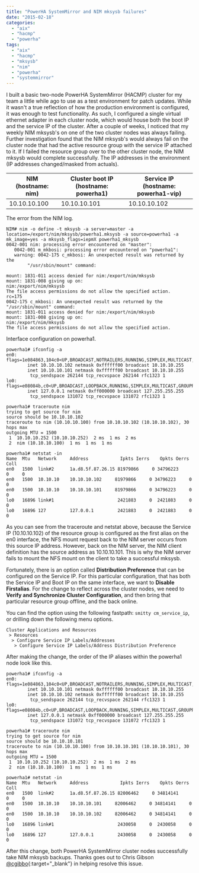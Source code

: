 ```yaml
---
title: "PowerHA SystemMirror and NIM mksysb failures"
date: "2015-02-18"
categories: 
  - "aix"
  - "hacmp"
  - "powerha"
tags: 
  - "aix"
  - "hacmp"
  - "mksysb"
  - "nim"
  - "powerha"
  - "systemmirror"
---
```


I built a basic two-node PowerHA SystemMirror (HACMP) cluster for my team a little while ago to use as a test environment for patch updates. While it wasn't a true reflection of how the production environment is configured, it was enough to test functionality. As such, I configured a single virtual ethernet adapter in each cluster node, which would house both the boot IP and the service IP of the cluster. After a couple of weeks, I noticed that my weekly NIM mksysb's on one of the two cluster nodes was always failing. Further investigation found that the NIM mksysb's would always fail on the cluster node that had the active resource group with the service IP attached to it. If I failed the resource group over to the other cluster node, the NIM mksysb would complete successfully. The IP addresses in the environment (IP addresses changed/masked from actuals).

| NIM (hostname: nim) | Cluster boot IP (hostname: powerha1) | Service IP (hostname: powerha1-vip) |
| ------------------- | ------------------------------------ | ----------------------------------- |
| 10.10.10.100        | 10.10.10.101                         | 10.10.10.102                        |

The error from the NIM log.

```terminal
NIM# nim -o define -t mksysb -a server=master -a location=/export/nim/mksysb/powerha1.mksysb -a source=powerha1 -a mk_image=yes -a mksysb_flags=iepmX powerha1_mksysb
0042-001 nim: processing error encountered on "master":
   0042-001 m_mkbosi: processing error encountered on "powerha1":
   warning: 0042-175 c_mkbosi: An unexpected result was returned by the
        "/usr/sbin/mount" command:
 
mount: 1831-011 access denied for nim:/export/nim/mksysb
mount: 1831-008 giving up on:
nim:/export/nim/mksysb
The file access permissions do not allow the specified action.
rc=175
0042-175 c_mkbosi: An unexpected result was returned by the "/usr/sbin/mount" command:
mount: 1831-011 access denied for nim:/export/nim/mksysb
mount: 1831-008 giving up on:
nim:/export/nim/mksysb
The file access permissions do not allow the specified action.
```

Interface configuration on powerha1.

```terminal
powerha1# ifconfig -a
en0: flags=1e084863,104c0<UP,BROADCAST,NOTRAILERS,RUNNING,SIMPLEX,MULTICAST,GROUPRT,64BIT,CHECKSUM_OFFLOAD(ACTIVE),LARGESEND,CHAIN>
        inet 10.10.10.102 netmask 0xffffff00 broadcast 10.10.10.255
        inet 10.10.10.101 netmask 0xffffff00 broadcast 10.10.10.255
         tcp_sendspace 262144 tcp_recvspace 262144 rfc1323 1
lo0: flags=e08084b,c0<UP,BROADCAST,LOOPBACK,RUNNING,SIMPLEX,MULTICAST,GROUPRT,64BIT,LARGESEND,CHAIN>
        inet 127.0.0.1 netmask 0xff000000 broadcast 127.255.255.255
         tcp_sendspace 131072 tcp_recvspace 131072 rfc1323 1

powerha1# traceroute nim
trying to get source for nim
source should be 10.10.10.102
traceroute to nim (10.10.10.100) from 10.10.10.102 (10.10.10.102), 30 hops max
outgoing MTU = 1500
 1  10.10.10.252 (10.10.10.252)  2 ms  1 ms  2 ms
 2  nim (10.10.10.100)  1 ms  1 ms  1 ms

powerha1# netstat -in
Name  Mtu   Network     Address            Ipkts Ierrs    Opkts Oerrs  Coll
en0   1500  link#2      1a.d8.5f.87.26.15 81979866     0 34796223     0     0
en0   1500  10.10.10    10.10.10.102     81979866     0 34796223     0     0
en0   1500  10.10.10    10.10.10.101     81979866     0 34796223     0     0
lo0   16896 link#1                        2421883     0  2421883     0     0
lo0   16896 127         127.0.0.1         2421883     0  2421883     0     0
```

As you can see from the traceroute and netstat above, because the Service IP (10.10.10.102) of the resource group is configured as the first alias on the en0 interface, the NFS mount request back to the NIM server occurs from this source IP address. However, back on the NIM server, the NIM client definition has the source address as 10.10.10.101. This is why the NIM server fails to mount the NFS mount on the client to take a successful mksysb.

Fortunately, there is an option called **Distribution Preference** that can be configured on the Service IP. For this particular configuration, that has both the Service IP and Boot IP on the same interface, we want to **Disable Firstalias**. For the change to reflect across the cluster nodes, we need to **Verify and Synchronize Cluster Configuration**, and then bring that particular resource group offline, and the back online.

You can find the option using the following fastpath: `smitty cm_service_ip`, or drilling down the following menu options.

```plaintext
Cluster Applications and Resources
 > Resources
  > Configure Service IP Labels/Addresses
   > Configure Service IP Labels/Address Distribution Preference
```

After making the change, the order of the IP aliases within the powerha1 node look like this.

```terminal
powerha1# ifconfig -a
en0: flags=1e084863,104c0<UP,BROADCAST,NOTRAILERS,RUNNING,SIMPLEX,MULTICAST,GROUPRT,64BIT,CHECKSUM_OFFLOAD(ACTIVE),LARGESEND,CHAIN>
        inet 10.10.10.101 netmask 0xffffff00 broadcast 10.10.10.255
        inet 10.10.10.102 netmask 0xffffff00 broadcast 10.10.10.255
         tcp_sendspace 262144 tcp_recvspace 262144 rfc1323 1
lo0: flags=e08084b,c0<UP,BROADCAST,LOOPBACK,RUNNING,SIMPLEX,MULTICAST,GROUPRT,64BIT,LARGESEND,CHAIN>
        inet 127.0.0.1 netmask 0xff000000 broadcast 127.255.255.255
         tcp_sendspace 131072 tcp_recvspace 131072 rfc1323 1

powerha1# traceroute nim
trying to get source for nim
source should be 10.10.10.101
traceroute to nim (10.10.10.100) from 10.10.10.101 (10.10.10.101), 30 hops max
outgoing MTU = 1500
 1  10.10.10.252 (10.10.10.252)  2 ms  1 ms  2 ms
 2  nim (10.10.10.100)  1 ms  1 ms  1 ms

powerha1# netstat -in
Name  Mtu   Network     Address            Ipkts Ierrs    Opkts Oerrs  Coll
en0   1500  link#2      1a.d8.5f.87.26.15 82006462     0 34814141     0     0
en0   1500  10.10.10    10.10.10.101     82006462     0 34814141     0     0
en0   1500  10.10.10    10.10.10.102     82006462     0 34814141     0     0
lo0   16896 link#1                        2430058     0  2430058     0     0
lo0   16896 127         127.0.0.1         2430058     0  2430058     0     0
```

After this change, both PowerHA SystemMirror cluster nodes successfully take NIM mksysb backups. Thanks goes out to Chris Gibson [@cgibbo](https://twitter.com/cgibbo){:target="_blank"} in helping resolve this issue.
